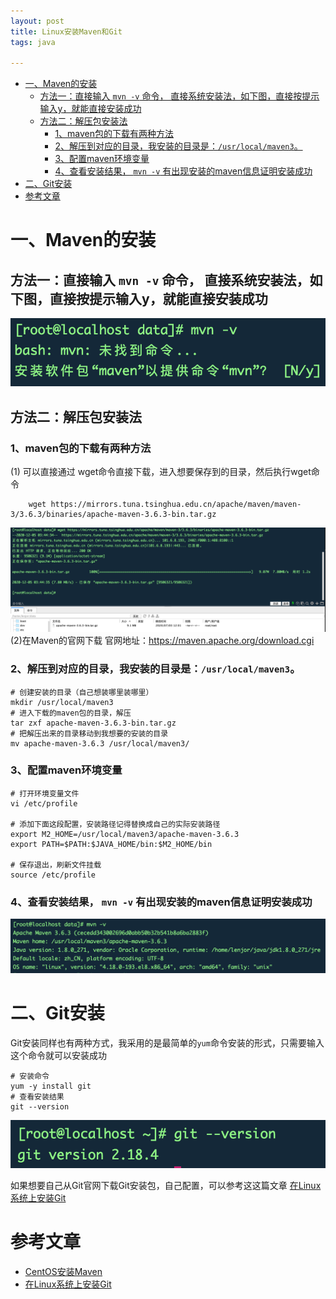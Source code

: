 ```yaml
---
layout: post
title: Linux安装Maven和Git
tags: java  

---
```


<!-- TOC -->

- [一、Maven的安装](#一maven的安装)
    - [方法一：直接输入 `mvn -v` 命令， 直接系统安装法，如下图，直接按提示输入y，就能直接安装成功](#方法一直接输入-mvn--v-命令-直接系统安装法如下图直接按提示输入y就能直接安装成功)
    - [方法二：解压包安装法](#方法二解压包安装法)
        - [1、maven包的下载有两种方法](#1maven包的下载有两种方法)
        - [2、解压到对应的目录，我安装的目录是：`/usr/local/maven3`。](#2解压到对应的目录我安装的目录是usrlocalmaven3)
        - [3、配置maven环境变量](#3配置maven环境变量)
        - [4、查看安装结果， `mvn -v` 有出现安装的maven信息证明安装成功](#4查看安装结果-mvn--v-有出现安装的maven信息证明安装成功)
- [二、Git安装](#二git安装)
- [参考文章](#参考文章)

<!-- /TOC -->
# 一、Maven的安装
## 方法一：直接输入 `mvn -v` 命令， 直接系统安装法，如下图，直接按提示输入y，就能直接安装成功
![](/images/posts/myBlog/2020-12-06-Linux-install-maven-and-git-01.png)
## 方法二：解压包安装法
### 1、maven包的下载有两种方法

(1) 可以直接通过 wget命令直接下载，进入想要保存到的目录，然后执行wget命令
```properties
    wget https://mirrors.tuna.tsinghua.edu.cn/apache/maven/maven-3/3.6.3/binaries/apache-maven-3.6.3-bin.tar.gz
```
![](/images/posts/myBlog/2020-12-06-Linux-install-maven-and-git-02.png)
(2)在Maven的官网下载
官网地址：[https://maven.apache.org/download.cgi
](https://maven.apache.org/download.cgi)

### 2、解压到对应的目录，我安装的目录是：`/usr/local/maven3`。

```properties
# 创建安装的目录（自己想装哪里装哪里）
mkdir /usr/local/maven3
# 进入下载的maven包的目录，解压
tar zxf apache-maven-3.6.3-bin.tar.gz
# 把解压出来的目录移动到我想要的安装的目录
mv apache-maven-3.6.3 /usr/local/maven3/

```
### 3、配置maven环境变量

```properties
# 打开环境变量文件
vi /etc/profile

# 添加下面这段配置，安装路径记得替换成自己的实际安装路径
export M2_HOME=/usr/local/maven3/apache-maven-3.6.3
export PATH=$PATH:$JAVA_HOME/bin:$M2_HOME/bin

# 保存退出，刷新文件挂载
source /etc/profile
```
### 4、查看安装结果， `mvn -v` 有出现安装的maven信息证明安装成功
![](/images/posts/myBlog/2020-12-06-Linux-install-maven-and-git-03.png)


# 二、Git安装
Git安装同样也有两种方式，我采用的是最简单的`yum`命令安装的形式，只需要输入这个命令就可以安装成功
```
# 安装命令
yum -y install git
# 查看安装结果
git --version
```
![](/images/posts/myBlog/2020-12-06-Linux-install-maven-and-git-04.png)

如果想要自己从Git官网下载Git安装包，自己配置，可以参考这这篇文章
[在Linux系统上安装Git](https://www.cnblogs.com/wulixia/p/11016684.html)


# 参考文章
- [CentOS安装Maven](https://www.cnblogs.com/bincoding/p/6156236.html)
- [在Linux系统上安装Git](https://www.cnblogs.com/wulixia/p/11016684.html)

